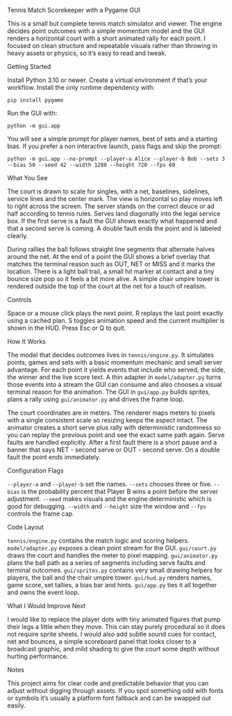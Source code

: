 Tennis Match Scorekeeper with a Pygame GUI

This is a small but complete tennis match simulator and viewer. The engine decides point outcomes with a simple momentum model and the GUI renders a horizontal court with a short animated rally for each point. I focused on clean structure and repeatable visuals rather than throwing in heavy assets or physics, so it’s easy to read and tweak.

Getting Started

Install Python 3.10 or newer. Create a virtual environment if that’s your workflow. Install the only runtime dependency with:

```
pip install pygame
```

Run the GUI with:

```
python -m gui.app
```

You will see a simple prompt for player names, best of sets and a starting bias. If you prefer a non interactive launch, pass flags and skip the prompt:

```
python -m gui.app --no-prompt --player-a Alice --player-b Bob --sets 3 --bias 50 --seed 42 --width 1280 --height 720 --fps 60
```

What You See

The court is drawn to scale for singles, with a net, baselines, sidelines, service lines and the center mark. The view is horizontal so play moves left to right across the screen. The server stands on the correct deuce or ad half according to tennis rules. Serves land diagonally into the legal service box. If the first serve is a fault the GUI shows exactly what happened and that a second serve is coming. A double fault ends the point and is labeled clearly.

During rallies the ball follows straight line segments that alternate halves around the net. At the end of a point the GUI shows a brief overlay that matches the terminal reason such as OUT, NET or MISS and it marks the location. There is a light ball trail, a small hit marker at contact and a tiny bounce size pop so it feels a bit more alive. A simple chair umpire tower is rendered outside the top of the court at the net for a touch of realism.

Controls

Space or a mouse click plays the next point. R replays the last point exactly using a cached plan. S toggles animation speed and the current multiplier is shown in the HUD. Press Esc or Q to quit.

How It Works

The model that decides outcomes lives in `tennis/engine.py`. It simulates points, games and sets with a basic momentum mechanic and small server advantage. For each point it yields events that include who served, the side, the winner and the live score text. A thin adapter in `model/adapter.py` turns those events into a stream the GUI can consume and also chooses a visual terminal reason for the animation. The GUI in `gui/app.py` builds sprites, plans a rally using `gui/animator.py` and drives the frame loop.

The court coordinates are in meters. The renderer maps meters to pixels with a single consistent scale so resizing keeps the aspect intact. The animator creates a short serve plus rally with deterministic randomness so you can replay the previous point and see the exact same path again. Serve faults are handled explicitly. After a first fault there is a short pause and a banner that says NET - second serve or OUT - second serve. On a double fault the point ends immediately.

Configuration Flags

`--player-a` and `--player-b` set the names. `--sets` chooses three or five. `--bias` is the probability percent that Player B wins a point before the server adjustment. `--seed` makes visuals and the engine deterministic which is good for debugging. `--width` and `--height` size the window and `--fps` controls the frame cap.

Code Layout

`tennis/engine.py` contains the match logic and scoring helpers. `model/adapter.py` exposes a clean point stream for the GUI. `gui/court.py` draws the court and handles the meter to pixel mapping. `gui/animator.py` plans the ball path as a series of segments including serve faults and terminal outcomes. `gui/sprites.py` contains very small drawing helpers for players, the ball and the chair umpire tower. `gui/hud.py` renders names, game score, set tallies, a bias bar and hints. `gui/app.py` ties it all together and owns the event loop.

What I Would Improve Next

I would like to replace the player dots with tiny animated figures that pump their legs a little when they move. This can stay purely procedural so it does not require sprite sheets. I would also add subtle sound cues for contact, net and bounces, a simple scoreboard panel that looks closer to a broadcast graphic, and mild shading to give the court some depth without hurting performance.

Notes

This project aims for clear code and predictable behavior that you can adjust without digging through assets. If you spot something odd with fonts or symbols it’s usually a platform font fallback and can be swapped out easily.
